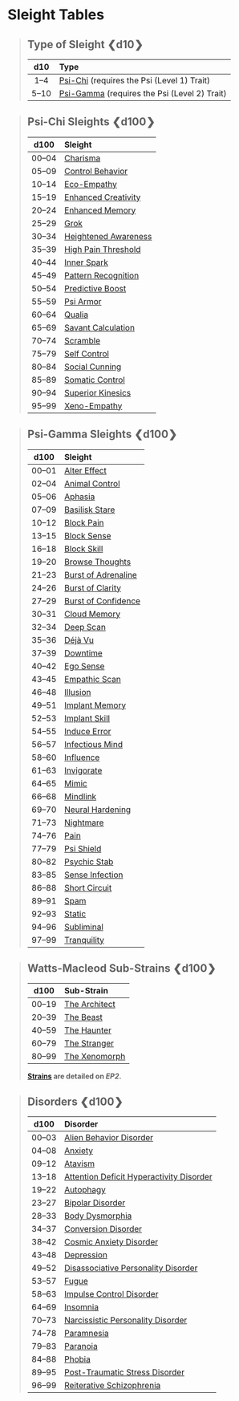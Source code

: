 # Sleight Tables

<blockquote class="table">

## Type of Sleight ❮d10❯

<div class="tnw1">

|  d10  | Type                                                                     |
| :---: | :----------------------------------------------------------------------- |
|  1–4  | [Psi-Chi](#psi-chi-sleights-d100) (requires the Psi (Level 1) Trait)     |
| 5–10  | [Psi-Gamma](#psi-gamma-sleights-d100) (requires the Psi (Level 2) Trait) |

</div>
</blockquote>

<blockquote class="table">

## Psi-Chi Sleights ❮d100❯

<div class="tnw1">

<!--sort-->

| d100<!--sort-n00--> | Sleight<!--sort-by-->                                                                |
| :-----------------: | :----------------------------------------------------------------------------------- |
|        00–04        | [Charisma](../../../14/06-psi-sleight-summaries.md#charisma)                         |
|        05–09        | [Control Behavior](../../../14/06-psi-sleight-summaries.md#control-behavior)         |
|        10–14        | [Eco-Empathy](../../../14/06-psi-sleight-summaries.md#eco-empathy)                   |
|        15–19        | [Enhanced Creativity](../../../14/06-psi-sleight-summaries.md#enhanced-creativity)   |
|        20–24        | [Enhanced Memory](../../../14/06-psi-sleight-summaries.md#enhanced-memory)           |
|        25–29        | [Grok](../../../14/06-psi-sleight-summaries.md#grok)                                 |
|        30–34        | [Heightened Awareness](../../../14/06-psi-sleight-summaries.md#heightened-awareness) |
|        35–39        | [High Pain Threshold](../../../14/06-psi-sleight-summaries.md#high-pain-threshold)   |
|        40–44        | [Inner Spark](../../../14/06-psi-sleight-summaries.md#inner-spark)                   |
|        45–49        | [Pattern Recognition](../../../14/06-psi-sleight-summaries.md#pattern-recognition)   |
|        50–54        | [Predictive Boost](../../../14/06-psi-sleight-summaries.md#predictive-boost)         |
|        55–59        | [Psi Armor](../../../14/06-psi-sleight-summaries.md#psi-armor)                       |
|        60–64        | [Qualia](../../../14/06-psi-sleight-summaries.md#qualia)                             |
|        65–69        | [Savant Calculation](../../../14/06-psi-sleight-summaries.md#savant-calculation)     |
|        70–74        | [Scramble](../../../14/06-psi-sleight-summaries.md#scramble)                         |
|        75–79        | [Self Control](../../../14/06-psi-sleight-summaries.md#self-control)                 |
|        80–84        | [Social Cunning](../../../14/06-psi-sleight-summaries.md#social-cunning)             |
|        85–89        | [Somatic Control](../../../14/06-psi-sleight-summaries.md#somatic-control)           |
|        90–94        | [Superior Kinesics](../../../14/06-psi-sleight-summaries.md#superior-kinesics)       |
|        95–99        | [Xeno-Empathy](../../../14/06-psi-sleight-summaries.md#xeno-empathy)                 |

</div>
</blockquote>

<blockquote class="table">

## Psi-Gamma Sleights ❮d100❯

<div class="tnw1">

<!--sort-->

| d100<!--sort-n00--> | Sleight<!--sort-by-->                                                              |
| :-----------------: | :--------------------------------------------------------------------------------- |
|        00–01        | [Alter Effect](../../../14/06-psi-sleight-summaries.md#alter-effect)               |
|        02–04        | [Animal Control](../../../14/06-psi-sleight-summaries.md#animal-control)           |
|        05–06        | [Aphasia](../../../14/06-psi-sleight-summaries.md#aphasia)                         |
|        07–09        | [Basilisk Stare](../../../14/06-psi-sleight-summaries.md#basilisk-stare)           |
|        10–12        | [Block Pain](../../../14/06-psi-sleight-summaries.md#block-pain)                   |
|        13–15        | [Block Sense](../../../14/06-psi-sleight-summaries.md#block-sense)                 |
|        16–18        | [Block Skill](../../../14/06-psi-sleight-summaries.md#block-skill)                 |
|        19–20        | [Browse Thoughts](../../../14/06-psi-sleight-summaries.md#browse-thoughts)         |
|        21–23        | [Burst of Adrenaline](../../../14/06-psi-sleight-summaries.md#burst-of-adrenaline) |
|        24–26        | [Burst of Clarity](../../../14/06-psi-sleight-summaries.md#burst-of-clarity)       |
|        27–29        | [Burst of Confidence](../../../14/06-psi-sleight-summaries.md#burst-of-confidence) |
|        30–31        | [Cloud Memory](../../../14/06-psi-sleight-summaries.md#cloud-memory)               |
|        32–34        | [Deep Scan](../../../14/06-psi-sleight-summaries.md#deep-scan)                     |
|        35–36        | [Déjà Vu](../../../14/06-psi-sleight-summaries.md#deja-vu)                         |
|        37–39        | [Downtime](../../../14/06-psi-sleight-summaries.md#downtime)                       |
|        40–42        | [Ego Sense](../../../14/06-psi-sleight-summaries.md#ego-sense)                     |
|        43–45        | [Empathic Scan](../../../14/06-psi-sleight-summaries.md#empathic-scan)             |
|        46–48        | [Illusion](../../../14/06-psi-sleight-summaries.md#illusion)                       |
|        49–51        | [Implant Memory](../../../14/06-psi-sleight-summaries.md#implant-memory)           |
|        52–53        | [Implant Skill](../../../14/06-psi-sleight-summaries.md#implant-skill)             |
|        54–55        | [Induce Error](../../../14/06-psi-sleight-summaries.md#induce-error)               |
|        56–57        | [Infectious Mind](../../../14/06-psi-sleight-summaries.md#infectious-mind)         |
|        58–60        | [Influence](../../../14/06-psi-sleight-summaries.md#influence)                     |
|        61–63        | [Invigorate](../../../14/06-psi-sleight-summaries.md#invigorate)                   |
|        64–65        | [Mimic](../../../14/06-psi-sleight-summaries.md#mimic)                             |
|        66–68        | [Mindlink](../../../14/06-psi-sleight-summaries.md#mindlink)                       |
|        69–70        | [Neural Hardening](../../../14/06-psi-sleight-summaries.md#neural-hardening)       |
|        71–73        | [Nightmare](../../../14/06-psi-sleight-summaries.md#nightmare)                     |
|        74–76        | [Pain](../../../14/06-psi-sleight-summaries.md#pain)                               |
|        77–79        | [Psi Shield](../../../14/06-psi-sleight-summaries.md#psi-shield)                   |
|        80–82        | [Psychic Stab](../../../14/06-psi-sleight-summaries.md#psychic-stab)               |
|        83–85        | [Sense Infection](../../../14/06-psi-sleight-summaries.md#sense-infection)         |
|        86–88        | [Short Circuit](../../../14/06-psi-sleight-summaries.md#short-circuit)             |
|        89–91        | [Spam](../../../14/06-psi-sleight-summaries.md#spam)                               |
|        92–93        | [Static](../../../14/06-psi-sleight-summaries.md#static)                           |
|        94–96        | [Subliminal](../../../14/06-psi-sleight-summaries.md#subliminal)                   |
|        97–99        | [Tranquility](../../../14/06-psi-sleight-summaries.md#tranquility)                 |

</div>
</blockquote>

<blockquote class="table">

## Watts-Macleod Sub-Strains ❮d100❯

<div class="tnw1">

<!--sort-->

| d100<!--sort-n00--> | Sub-Strain<!--sort-by-->                                                                   |
| :-----------------: | :----------------------------------------------------------------------------------------- |
|        00–19        | [The <!--sort-here-->Architect](../../../14/02-watts-macleod-sub-strains.md#the-architect) |
|        20–39        | [The <!--sort-here-->Beast](../../../14/02-watts-macleod-sub-strains.md#the-beast)         |
|        40–59        | [The <!--sort-here-->Haunter](../../../14/02-watts-macleod-sub-strains.md#the-haunter)     |
|        60–79        | [The <!--sort-here-->Stranger](../../../14/02-watts-macleod-sub-strains.md#the-stranger)   |
|        80–99        | [The <!--sort-here-->Xenomorph](../../../14/02-watts-macleod-sub-strains.md#the-xenomorph) |

</div>

**[Strains](../../../14/02-watts-macleod-sub-strains.md) are detailed on _EP2_.**

</blockquote>

<blockquote class="table">

## Disorders ❮d100❯

<div class="tnw1">

| d100<!--sort-n00--> | Disorder<!--sort-by-->                                                                                                |
| :-----------------: | :-------------------------------------------------------------------------------------------------------------------- |
|        00–03        | [Alien Behavior Disorder](../../../12/20-disorders.md#alien-behavior-disorder)                                        |
|        04–08        | [Anxiety](../../../12/20-disorders.md#anxiety)                                                                        |
|        09–12        | [Atavism](../../../12/20-disorders.md#atavism)                                                                        |
|        13–18        | [Attention Deficit Hyperactivity Disorder](../../../12/20-disorders.md#attention-deficit-hyperactivity-disorder-adhd) |
|        19–22        | [Autophagy](../../../12/20-disorders.md#autophagy)                                                                    |
|        23–27        | [Bipolar Disorder](../../../12/20-disorders.md#bipolar-disorder)                                                      |
|        28–33        | [Body Dysmorphia](../../../12/20-disorders.md#body-dysmorphia)                                                        |
|        34–37        | [Conversion Disorder](../../../12/20-disorders.md#conversion-disorder)                                                |
|        38–42        | [Cosmic Anxiety Disorder](../../../12/20-disorders.md#cosmic-anxiety-disorder)                                        |
|        43–48        | [Depression](../../../12/20-disorders.md#depression)                                                                  |
|        49–52        | [Disassociative Personality Disorder](../../../12/20-disorders.md#disassociative-personality-disorder)                |
|        53–57        | [Fugue](../../../12/20-disorders.md#fugue)                                                                            |
|        58–63        | [Impulse Control Disorder](../../../12/20-disorders.md#impulse-control-disorder)                                      |
|        64–69        | [Insomnia](../../../12/20-disorders.md#insomnia)                                                                      |
|        70–73        | [Narcissistic Personality Disorder](../../../12/20-disorders.md#narcissistic-personality-disorder)                    |
|        74–78        | [Paramnesia](../../../12/20-disorders.md#paramnesia)                                                                  |
|        79–83        | [Paranoia](../../../12/20-disorders.md#paranoia)                                                                      |
|        84–88        | [Phobia](../../../12/20-disorders.md#phobia)                                                                          |
|        89–95        | [Post-Traumatic Stress Disorder](../../../12/20-disorders.md#post-traumatic-stress-disorder-ptsd)                     |
|        96–99        | [Reiterative Schizophrenia](../../../12/20-disorders.md#reiterative-schizophrenia)                                    |

</div>

</blockquote>
